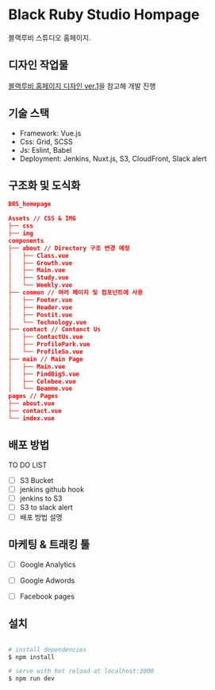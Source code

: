 # Black Ruby Studio Hompage

블랙루비 스튜디오 홈페이지.

## 디자인 작업물

[블랙루비 홈페이지 디자인 ver.1](./docs/design_ver1.md)을 참고해 개발 진행


## 기술 스택

- Framework: Vue.js
- Css: Grid, SCSS
- Js: Eslint, Babel
- Deployment: Jenkins, Nuxt.js, S3, CloudFront, Slack alert


## 구조화 및 도식화

```json
BRS_homepage

Assets // CSS & IMG
├── css
├── img
components
├── about // Directory 구조 변경 예정
│   ├── Class.vue
│   ├── Growth.vue
│   ├── Main.vue
│   ├── Study.vue
│   └── Weekly.vue
├── common // 여러 페이지 및 컴포넌트에 사용
│   ├── Footer.vue
│   ├── Header.vue
│   ├── Postit.vue
│   └── Technology.vue
├── contact // Contanct Us
│   ├── ContactUs.vue
│   ├── ProfilePark.vue
│   └── ProfileSo.vue
├── main // Main Page
│   ├── Main.vue
│   ├── FindBig5.vue 
│   ├── Celebee.vue   
│   └── Beamme.vue
pages // Pages
├── about.vue
├── contact.vue
└── index.vue
```

## 배포 방법

TO DO LIST

- [ ] S3 Bucket
- [ ] jenkins github hook
- [ ] jenkins to S3
- [ ] S3 to slack alert
- [ ] 배포 방법 설명

## 마케팅 & 트래킹 툴

- [ ] Google Analytics
- [ ] Google Adwords
- [ ] Facebook pages


## 설치

``` bash

# install dependencies
$ npm install

# serve with hot reload at localhost:3000
$ npm run dev

```


